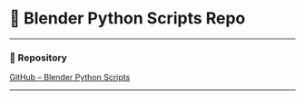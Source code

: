 # 🐍 Blender Python Scripts Repo
---
### 🔗 Repository
[GitHub – Blender Python Scripts](https://github.com/aminabuzahra/Blender-Python-Scripts)

---
